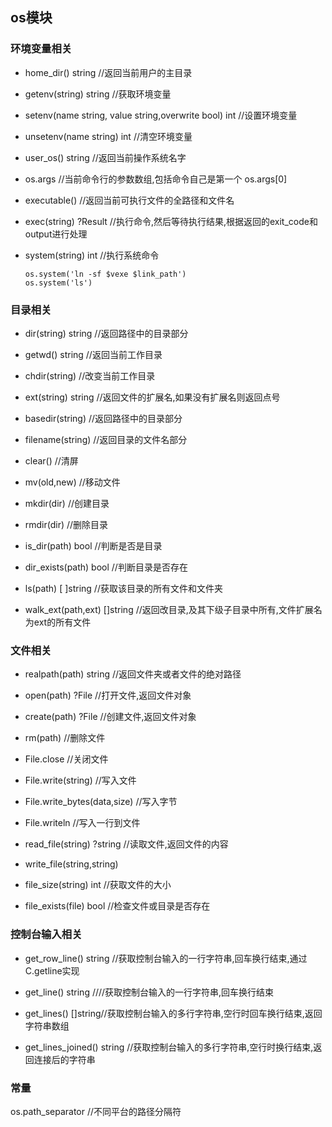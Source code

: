 ## os模块

### 环境变量相关

- home_dir() string          //返回当前用户的主目录

- getenv(string) string    //获取环境变量

- setenv(name string, value string,overwrite bool) int //设置环境变量

- unsetenv(name string) int //清空环境变量

- user_os() string   //返回当前操作系统名字

- os.args //当前命令行的参数数组,包括命令自己是第一个 os.args[0]

- executable() //返回当前可执行文件的全路径和文件名

  

- exec(string) ?Result //执行命令,然后等待执行结果,根据返回的exit_code和output进行处理

- system(string) int //执行系统命令  

  ```
  os.system('ln -sf $vexe $link_path')
  os.system('ls')
  ```

### 目录相关

- dir(string) string  //返回路径中的目录部分

- getwd() string //返回当前工作目录

- chdir(string) //改变当前工作目录

- ext(string) string //返回文件的扩展名,如果没有扩展名则返回点号

- basedir(string) //返回路径中的目录部分

- filename(string) //返回目录的文件名部分

- clear() //清屏

- mv(old,new) //移动文件

- mkdir(dir)  //创建目录

- rmdir(dir) //删除目录

- is_dir(path) bool //判断是否是目录

- dir_exists(path) bool //判断目录是否存在

- ls(path) [ ]string //获取该目录的所有文件和文件夹

- walk_ext(path,ext) []string   //返回改目录,及其下级子目录中所有,文件扩展名为ext的所有文件

### 文件相关

- realpath(path) string //返回文件夹或者文件的绝对路径

- open(path) ?File //打开文件,返回文件对象

- create(path) ?File //创建文件,返回文件对象

- rm(path) //删除文件

- File.close //关闭文件

- File.write(string) //写入文件

- File.write_bytes(data,size) //写入字节

- File.writeln //写入一行到文件

- read_file(string) ?string //读取文件,返回文件的内容

- write_file(string,string) 

- file_size(string) int //获取文件的大小

- file_exists(file) bool //检查文件或目录是否存在

  

### 控制台输入相关

- get_row_line() string //获取控制台输入的一行字符串,回车换行结束,通过C.getline实现

- get_line() string ////获取控制台输入的一行字符串,回车换行结束

- get_lines() []string//获取控制台输入的多行字符串,空行时回车换行结束,返回字符串数组

- get_lines_joined() string //获取控制台输入的多行字符串,空行时换行结束,返回连接后的字符串

### 常量

os.path_separator	//不同平台的路径分隔符